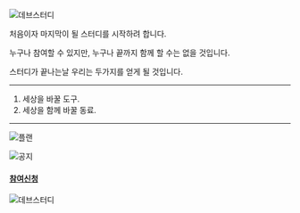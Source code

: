 ![데브스터디](https://github.com/dev-study/home/blob/master/images/devstudy-main.jpg)



처음이자 마지막이 될 스터디를 시작하려 합니다.

누구나 참여할 수 있지만, 누구나 끝까지 함께 할 수는 없을 것입니다.

스터디가 끝나는날 우리는 두가지를 얻게 될 것입니다.


---
1. 세상을 바꿀 도구.
2. 세상을 함께 바꿀 동료.

---

![플랜](https://github.com/dev-study/home/blob/master/images/2017/2017-round.jpg)

![공지](https://github.com/dev-study/home/blob/master/images/2017/2017-notice.jpg)

#### [참여신청](https://goo.gl/forms/JLd2a19ftRM8j1ru2)

![데브스터디](https://github.com/dev-study/home/blob/master/images/study-scene.png)

